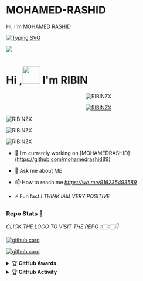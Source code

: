 # MOHAMED-RASHID

Hi, I'm MOHAMED RASHID

[![Typing SVG](https://readme-typing-svg.demolab.com?font=Fira+Code&pause=1000&width=435&lines=Full+Stack+Developer;Always+been+Working+on+Web+Developer)](https://git.io/typing-svg)

<img src="https://github.com/mohamedrashid89/MOHAMED-RASHID/assets/131651353/70bbe9da-e9a7-454e-994f-0dbd0294d942">

# Hi ,<a href="Hey"><img src="https://raw.githubusercontent.com/TOXIC-DEVIL/TOXIC-DEVIL/TOXIC-DEVIL-OFFICIAL/media/Hi.gif" width="48px"></a> I'm RIBIN&nbsp;



<p align="center"> <img src="https://komarev.com/ghpvc/?username=RIBINZX&label=Profile%20views&color=0e75b6&style=flat" alt="RIBINZX" /> </p>


<p align="center"> <a href="https://github.com/ryo-ma/github-profile-trophy"><img src="https://github-profile-trophy.vercel.app/?username=RIBINZX" alt="RIBINZX" /></a> </p>

<p align="center">
<p><img align="center" src="https://github-readme-stats.vercel.app/api/top-langs?username=RIBINZX&show_icons=true&theme=dark&locale=en&layout=compact" alt="RIBINZX" /></p>

<p align="center">
<p><img align="center" src="https://github-readme-stats.vercel.app/api?username=RIBINZX&show_icons=true&theme=dark&locale=en" alt="RIBINZX" /></p>

<p><img align="center" src="https://github-readme-streak-stats.herokuapp.com/?user=RIBINZX&theme=dark" alt="RIBINZX" /></p>
</p>

- 🔭 I’m currently working on [MOHAMEDRASHID] (https://github.com/mohamedrashid89)

- 💬 Ask me about *ME*

- 📫 How to reach me *https://wa.me/916235493589*

- ⚡️ Fun fact *I THINK IAM VERY POSITIVE*


### Repo Stats 🔭

*CLICK THE LOGO TO VISIT THE REPO 👇🏻👇🏻👇*


[![github card](https://github-readme-stats.vercel.app/api/pin/?username=RIBINZX&repo=RIBINZX&theme=dark)](https://github.com/RIBINZX)




[![github card](https://github-readme-stats.vercel.app/api/pin/?username=RIBINZX&repo=RIBINZX&theme=dark)](https://github.com/RIBINZX)




<details>
    <summary>&#127942 <b>GitHub Awards</b></summary><br/>

![Github Trophy](https://github-profile-trophy.vercel.app/?username=RIBINZX)

</details>

<details>
    <summary>&#127942 <b>GitHub Activity</b></summary><br/>

